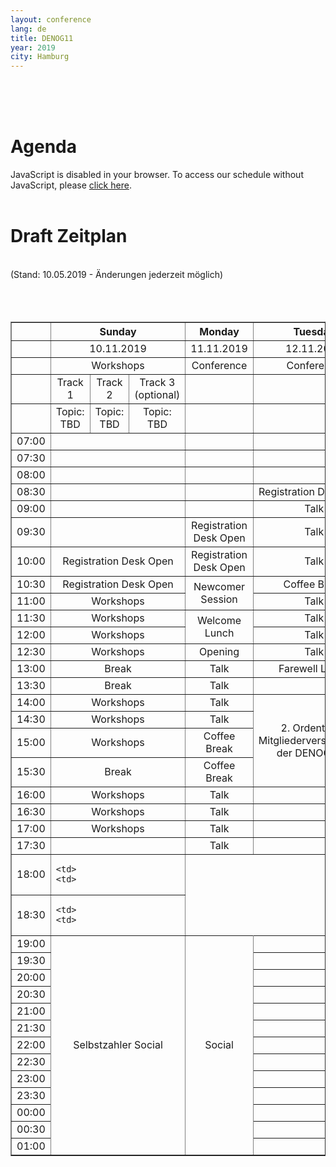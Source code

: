 ```yaml
---
layout: conference
lang: de
title: DENOG11
year: 2019
city: Hamburg
---
```

<br>
<br>
<br>
<h1> Agenda </h1>
<pretalx-schedule-widget event="https://pretalx.denog.de/denog11/" height="500px"></pretalx-schedule-widget>
<noscript>
   <div class="pretalx-widget">
        <div class="pretalx-widget-info-message">
            JavaScript is disabled in your browser. To access our schedule without JavaScript,
            please <a target="_blank" href="https://pretalx.denog.de/denog11/schedule/">click here</a>.
        </div>
    </div>
</noscript>
<br>
<h1>Draft Zeitplan</h1><br>
(Stand: 10.05.2019 - Änderungen jederzeit möglich)<br>
<br>
<br>
<br>
<table border='1' padding='50'>
  <tr>
    <th></th>
    <th colspan='3'><b><center>Sunday
    <th><b><center>Monday
    <th><b><center>Tuesday

  <tr>
    <td>
    <td colspan='3'><center>10.11.2019
    <td><center>11.11.2019
    <td><center>12.11.2019

  <tr>
    <td>
    <td colspan='3'><center>Workshops
    <td><center>Conference
    <td><center>Conference

  <tr>
    <td>
    <td><center>Track 1
    <td><center>Track 2
    <td><center>Track 3<br>(optional)
    <td>
    <td>

  <tr>
    <td>
    <td><center>Topic:<br>TBD
    <td><center>Topic:<br>TBD
    <td><center>Topic:<br>TBD
    <td>
    <td>

  <tr>
    <td>07:00
    <td colspan='3'>
    <td>
    <td>

  <tr>
    <td>07:30
    <td colspan='3'>
    <td>
    <td>

  <tr>
    <td>08:00
    <td colspan='3'>
    <td>
    <td>

  <tr>
    <td>08:30
    <td colspan='3'>
    <td>
    <td><center>Registration Desk Open

  <tr>
    <td>09:00
    <td colspan='3'>
    <td>
    <td><center>Talk

  <tr>
    <td>09:30
    <td colspan='3'>
    <td><center>Registration Desk Open
    <td><center>Talk

  <tr>
    <td>10:00
    <td colspan='3'><center>Registration Desk Open
    <td><center>Registration Desk Open
    <td><center>Talk

  <tr>
    <td>10:30
    <td colspan='3'><center>Registration Desk Open
    <td rowspan='2'><center>Newcomer Session
    <td><center>Coffee Break

  <tr>
    <td>11:00
    <td colspan='3'><center>Workshops
    <td><center>Talk

  <tr>
    <td>11:30
    <td colspan='3'><center>Workshops
    <td rowspan='2'><center>Welcome Lunch
    <td><center>Talk

  <tr>
    <td>12:00
    <td colspan='3'><center>Workshops
    <td><center>Talk

  <tr>
    <td>12:30
    <td colspan='3'><center>Workshops
    <td><center>Opening
    <td><center>Talk

  <tr>
    <td>13:00
    <td colspan='3'><center>Break
    <td><center>Talk
    <td><center>Farewell Lunch

  <tr>
    <td>13:30
    <td colspan='3'><center>Break
    <td><center>Talk
    <td>

  <tr>
    <td>14:00
    <td colspan='3'><center>Workshops
    <td><center>Talk
    <td rowspan='4'><center>2. Ordentliche<br>Mitgliederversammlung<br>der DENOG e.V.

  <tr>
    <td>14:30
    <td colspan='3'><center>Workshops
    <td><center>Talk


  <tr>
    <td>15:00
    <td colspan='3'><center>Workshops
    <td><center>Coffee Break

  <tr>
    <td>15:30
    <td colspan='3'><center>Break
    <td><center>Coffee Break

  <tr>
    <td>16:00
    <td colspan='3'><center>Workshops
    <td><center>Talk
    <td>

  <tr>
    <td>16:30
    <td colspan='3'><center>Workshops
    <td><center>Talk
    <td>

  <tr>
    <td>17:00
    <td colspan='3'><center>Workshops
    <td><center>Talk
    <td>

  <tr>
    <td>17:30
    <td colspan='3'>
    <td><center>Talk
    <td>

  <tr>
    <td>18:00
    <td colspan='3'>

    <td>
    <td>

  <tr>
    <td>18:30
    <td colspan='3'>

    <td>
    <td>

  <tr>
    <td>19:00
    <td  colspan='3' rowspan='13'><center>Selbstzahler Social
    <td rowspan='13'><center>Social
    <td>

  <tr>
    <td>19:30
    <td colspan='3'>
    <td>

  <tr>
    <td>20:00
    <td colspan='3'>
    <td>

  <tr>
    <td>20:30
    <td colspan='3'>
    <td>

  <tr>
    <td>21:00
    <td colspan='3'>
    <td>

  <tr>
    <td>21:30
    <td colspan='3'>
    <td>

  <tr>
    <td>22:00
    <td colspan='3'>
    <td>

  <tr>
    <td>22:30
    <td colspan='3'>
    <td>

  <tr>
    <td>23:00
    <td colspan='3'>
    <td>

  <tr>
    <td>23:30
    <td colspan='3'>
    <td>

  <tr>
    <td>00:00
    <td colspan='3'>
    <td>

  <tr>
    <td>00:30
    <td colspan='3'>
    <td>


  <tr>
    <td>01:00
    <td colspan='3'>
    <td>
